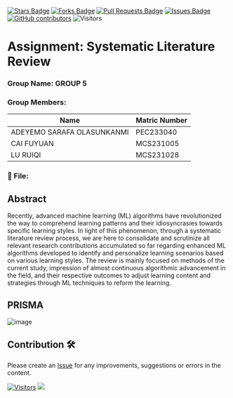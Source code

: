<a href="https://github.com/drshahizan/research-design/stargazers"><img src="https://img.shields.io/github/stars/drshahizan/research-design" alt="Stars Badge"/></a>
<a href="https://github.com/drshahizan/research-design/network/members"><img src="https://img.shields.io/github/forks/drshahizan/research-design" alt="Forks Badge"/></a>
<a href="https://github.com/drshahizan/research-design/pulls"><img src="https://img.shields.io/github/issues-pr/drshahizan/research-design" alt="Pull Requests Badge"/></a>
<a href="https://github.com/drshahizan/research-design"><img src="https://img.shields.io/github/issues/drshahizan/research-design" alt="Issues Badge"/></a>
<a href="https://github.com/drshahizan/research-design/graphs/contributors"><img alt="GitHub contributors" src="https://img.shields.io/github/contributors/drshahizan/research-design?color=2b9348"></a>
![Visitors](https://api.visitorbadge.io/api/visitors?path=https%3A%2F%2Fgithub.com%2Fdrshahizan%2MCSD1043&labelColor=%23d9e3f0&countColor=%23697689&style=flat)

# Assignment: Systematic Literature Review

### Group Name: GROUP 5
### Group Members:

| Name          | Matric Number  | 
| ------------- | -------------- | 
|ADEYEMO SARAFA OLASUNKANMI    | PEC233040      | 
|CAI FUYUAN     | MCS231005       | 
|LU RUIQI    | MCS231028       |


### 📂  File:


## Abstract
Recently, advanced machine learning (ML) algorithms have revolutionized the way to comprehend learning patterns and their idiosyncrasies towards specific learning styles. In light of this phenomenon, through a systematic literature review process, we are here to consolidate and scrutinize all relevant research contributions accumulated so far regarding enhanced ML algorithms developed to identify and personalize learning scenarios based on various learning styles. The review is mainly focused on methods of the current study, impression of almost continuous algorithmic advancement in the field, and their respective outcomes to adjust learning content and strategies through ML techniques to reform the learning.

## PRISMA
![image](https://github.com/user-attachments/assets/4fdcfac0-0ba5-4b3c-80dc-59f4ed6acc62)




## Contribution 🛠️
Please create an [Issue](https://github.com/drshahizan/research-design/issues) for any improvements, suggestions or errors in the content.



[![Visitors](https://api.visitorbadge.io/api/visitors?path=https%3A%2F%2Fgithub.com%2Fdrshahizan&labelColor=%23697689&countColor=%23555555&style=plastic)](https://visitorbadge.io/status?path=https%3A%2F%2Fgithub.com%2Fdrshahizan)
![](https://hit.yhype.me/github/profile?user_id=81284918)






